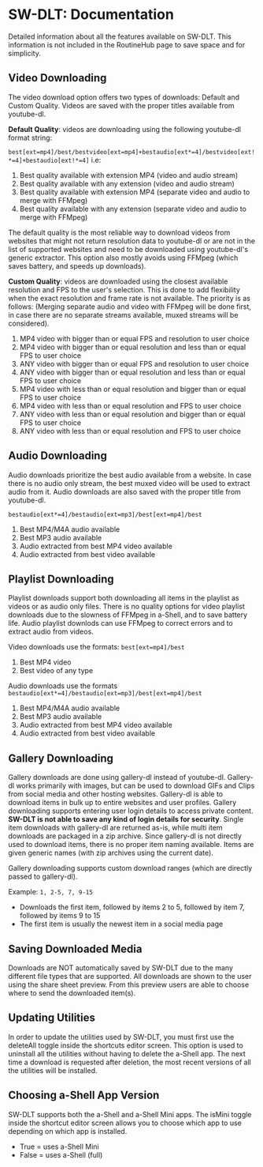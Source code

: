 # SW-DLT: Documentation

Detailed information about all the features available on SW-DLT. This information is not included in the RoutineHub page to save space and for simplicity.

## Video Downloading

The video download option offers two types of downloads: Default and Custom Quality. Videos are saved with the proper titles available from youtube-dl.

**Default Quality**: videos are downloading using the following youtube-dl format string:

 `best[ext=mp4]/best/bestvideo[ext=mp4]+bestaudio[ext*=4]/bestvideo[ext!*=4]+bestaudio[ext!*=4]` i.e:

1. Best quality available with extension MP4 (video and audio stream)
2. Best quality available with any extension (video and audio stream)
3. Best quality available with extension MP4 (separate video and audio to merge with FFMpeg)
4. Best quality available with any extension (separate video and audio to merge with FFMpeg)

The default quality is the most reliable way to download videos from websites that might not return resolution data to youtube-dl or are not in the list of
supported websites and need to be downloaded using youtube-dl's generic extractor. This option also mostly avoids using FFMpeg (which saves battery, and speeds up downloads).

**Custom Quality**: videos are downloaded using the closest available resolution and FPS to the user's selection. This is done to add flexibility when the exact
resolution and frame rate is not available. The priority is as follows: (Merging separate audio and video with FFMpeg will be done first, in case there are no
separate streams available, muxed streams will be considered).

1. MP4 video with bigger than or equal FPS and resolution to user choice
2. MP4 video with bigger than or equal resolution and less than or equal FPS to user choice
3. ANY video with bigger than or equal FPS and resolution to user choice
4. ANY video with bigger than or equal resolution and less than or equal FPS to user choice
5. MP4 video with less than or equal resolution and bigger than or equal FPS to user choice
6. MP4 video with less than or equal resolution and FPS to user choice
7. ANY video with less than or equal resolution and bigger than or equal FPS to user choice
8. ANY video with less than or equal resolution and FPS to user choice

## Audio Downloading

Audio downloads prioritize the best audio available from a website. In case there is no audio only stream, the best muxed video will be used to extract audio from it.
Audio downloads are also saved with the proper title from youtube-dl.

`bestaudio[ext*=4]/bestaudio[ext=mp3]/best[ext=mp4]/best`

1. Best MP4/M4A audio available
2. Best MP3 audio available
3. Audio extracted from best MP4 video available
4. Audio extracted from best video available

## Playlist Downloading

Playlist downloads support both downloading all items in the playlist as videos or as audio only files. There is no quality options for video playlist downloads due to
the slowness of FFMpeg in a-Shell, and to save battery life. Audio playlist downlods can use FFMpeg to correct errors and to extract audio from videos.

Video downloads use the formats: `best[ext=mp4]/best`

1. Best MP4 video
2. Best video of any type

Audio downloads use the formats `bestaudio[ext*=4]/bestaudio[ext=mp3]/best[ext=mp4]/best`

1. Best MP4/M4A audio available
2. Best MP3 audio available
3. Audio extracted from best MP4 video available
4. Audio extracted from best video available

## Gallery Downloading

Gallery downloads are done using gallery-dl instead of youtube-dl. Gallery-dl works primarily with images, but can be used to download GIFs and Clips from
social media and other hosting websites. Gallery-dl is able to download items in bulk up to entire websites and user profiles. Gallery downloading supports entering user
login details to access private content. **SW-DLT is not able to save any kind of login details for security**. Single item downloads with gallery-dl are returned
as-is, while multi item downloads are packaged in a zip archive. Since gallery-dl is not directly used to download items, there is no proper item naming available.
Items are given generic names (with zip archives using the current date).

Gallery downloading supports custom download ranges (which are directly passed to gallery-dl). 

Example: `1, 2-5, 7, 9-15`

- Downloads the first item, followed by items 2 to 5, followed by item 7, followed by items 9 to 15
- The first item is usually the newest item in a social media page

## Saving Downloaded Media

Downloads are NOT automatically saved by SW-DLT due to the many different file types that are supported. All downloads are shown to the user using the share sheet
preview. From this preview users are able to choose where to send the downloaded item(s).

## Updating Utilities

In order to update the utilities used by SW-DLT, you must first use the deleteAll toggle inside the shortcuts editor screen. This option is used to uninstall all the utilities
without having to delete the a-Shell app. The next time a download is requested after deletion, the most recent versions of all the utilities will be installed.

## Choosing a-Shell App Version

SW-DLT supports both the a-Shell and a-Shell Mini apps. The isMini toggle inside the shortcut editor screen allows you to choose which app to use depending on which app 
is installed.

-  True = uses a-Shell Mini
-  False = uses a-Shell (full)
